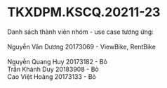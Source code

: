# TKXDPM.KSCQ.20211-23

Danh sách thành viên nhóm - use case tương ứng:<br />
<br />
Nguyễn Văn Dương 20173069 - ViewBike, RentBike<br />
<br />
Nguyễn Quang Huy 20173182 - Bỏ<br />
Trần Khánh Duy 20183908 - Bỏ<br />
Cao Việt Hoàng 20173133 - Bỏ<br />